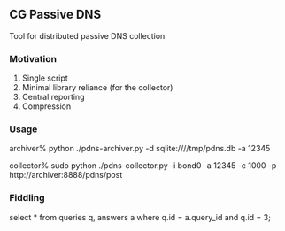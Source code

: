 ## CG Passive DNS 

Tool for distributed passive DNS collection

### Motivation

1. Single script
2. Minimal library reliance (for the collector)
3. Central reporting
4. Compression

### Usage

 archiver% python ./pdns-archiver.py -d sqlite:////tmp/pdns.db -a 12345
 
 collector% sudo python ./pdns-collector.py -i bond0 -a 12345 -c 1000 -p http://archiver:8888/pdns/post 

### Fiddling

 select * from queries q, answers a where q.id = a.query_id and q.id = 3;
